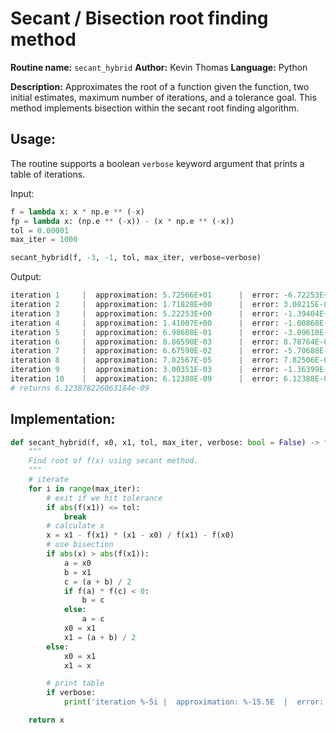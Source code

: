 # Secant / Bisection root finding method

**Routine name:** `secant_hybrid`
**Author:** Kevin Thomas
**Language:** Python

**Description:** Approximates the root of a function given the function, two initial estimates, maximum number of iterations, and a tolerance goal. This method implements bisection within the secant root finding algorithm.

## Usage:
The routine supports a boolean `verbose` keyword argument that prints a table of iterations.

Input:
```py
f = lambda x: x * np.e ** (-x)
fp = lambda x: (np.e ** (-x)) - (x * np.e ** (-x))
tol = 0.00001
max_iter = 1000

secant_hybrid(f, -3, -1, tol, max_iter, verbose=verbose)
```

Output:
```py
iteration 1     |  approximation: 5.72566E+01      |  error: -6.72253E+00
iteration 2     |  approximation: 1.71828E+00      |  error: 3.08215E-01
iteration 3     |  approximation: 5.22253E+00      |  error: -1.39404E+00
iteration 4     |  approximation: 1.41007E+00      |  error: -1.00868E-01
iteration 5     |  approximation: 6.98608E-01      |  error: -3.09618E-01
iteration 6     |  approximation: 8.86590E-03      |  error: 8.78764E-03
iteration 7     |  approximation: 6.67590E-02      |  error: -5.70688E-02
iteration 8     |  approximation: 7.82567E-05      |  error: 7.82506E-05
iteration 9     |  approximation: 3.00351E-03      |  error: -1.36399E-02
iteration 10    |  approximation: 6.12388E-09      |  error: 6.12388E-09
# returns 6.123878226063184e-09
```

## Implementation:
```py
def secant_hybrid(f, x0, x1, tol, max_iter, verbose: bool = False) -> float:
    """
    Find root of f(x) using secant method.
    """
    # iterate
    for i in range(max_iter):
        # exit if we hit tolerance
        if abs(f(x1)) <= tol:
            break
        # calculate x
        x = x1 - f(x1) * (x1 - x0) / f(x1) - f(x0)
        # use bisection
        if abs(x) > abs(f(x1)):
            a = x0
            b = x1
            c = (a + b) / 2
            if f(a) * f(c) < 0:
                b = c
            else:
                a = c
            x0 = x1
            x1 = (a + b) / 2
        else:
            x0 = x1
            x1 = x

        # print table
        if verbose:
            print('iteration %-5i |  approximation: %-15.5E  |  error: %-10.5E' % (i+1, x, f(x1)))

    return x
```